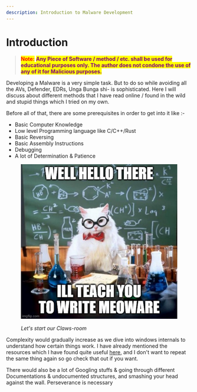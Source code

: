 ```yaml
---
description: Introduction to Malware Development
---
```


# Introduction

> <mark style="color:red;">**Note:**</mark> <mark style="color:purple;">**Any Piece of Software / method / etc. shall be used for educational purposes only. The author does not condone the use of any of it for Malicious purposes.**</mark>

Developing a Malware is a very simple task. But to do so while avoiding all the AVs, Defender, EDRs, Unga Bunga shi- is sophisticated. Here I will discuss about different methods that I have read online / found in the wild and stupid things which I tried on my own.

Before all of that, there are some prerequisites in order to get into it like :-

* Basic Computer Knowledge
* Low level Programming language like C/C++/Rust
* Basic Reversing
* Basic Assembly Instructions
* Debugging
* A lot of Determination & Patience

<figure><img src=".gitbook/assets/helo.jpg" alt=""><figcaption><p><em>Let's start our Claws-room</em></p></figcaption></figure>

Complexity would gradually increase as we dive into windows internals to understand how certain things work. I have already mentioned the resources which I have found quite useful [here](https://github.com/ZzN1NJ4/Malware-Development/blob/main/RESOURCES.md), and I don't want to repeat the same thing again so go check that out if you want.

There would also be a lot of Googling stuffs & going through different Documentations & undocumented structures, and smashing your head against the wall. Perseverance is necessary
